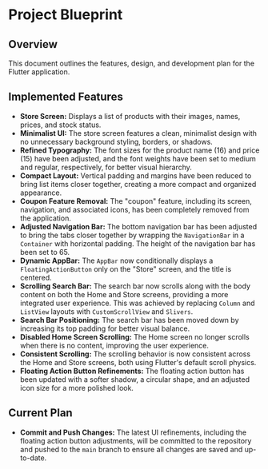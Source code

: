 # Project Blueprint

## Overview

This document outlines the features, design, and development plan for the Flutter application.

## Implemented Features

*   **Store Screen:** Displays a list of products with their images, names, prices, and stock status.
*   **Minimalist UI:** The store screen features a clean, minimalist design with no unnecessary background styling, borders, or shadows.
*   **Refined Typography:** The font sizes for the product name (16) and price (15) have been adjusted, and the font weights have been set to medium and regular, respectively, for better visual hierarchy.
*   **Compact Layout:** Vertical padding and margins have been reduced to bring list items closer together, creating a more compact and organized appearance.
*   **Coupon Feature Removal:** The "coupon" feature, including its screen, navigation, and associated icons, has been completely removed from the application.
*   **Adjusted Navigation Bar:** The bottom navigation bar has been adjusted to bring the tabs closer together by wrapping the `NavigationBar` in a `Container` with horizontal padding. The height of the navigation bar has been set to 65.
*   **Dynamic AppBar:** The `AppBar` now conditionally displays a `FloatingActionButton` only on the "Store" screen, and the title is centered.
*   **Scrolling Search Bar:** The search bar now scrolls along with the body content on both the Home and Store screens, providing a more integrated user experience. This was achieved by replacing `Column` and `ListView` layouts with `CustomScrollView` and `Slivers`.
*   **Search Bar Positioning:** The search bar has been moved down by increasing its top padding for better visual balance.
*   **Disabled Home Screen Scrolling:** The Home screen no longer scrolls when there is no content, improving the user experience.
*   **Consistent Scrolling:** The scrolling behavior is now consistent across the Home and Store screens, both using Flutter's default scroll physics.
*   **Floating Action Button Refinements:** The floating action button has been updated with a softer shadow, a circular shape, and an adjusted icon size for a more polished look.

## Current Plan

*   **Commit and Push Changes:** The latest UI refinements, including the floating action button adjustments, will be committed to the repository and pushed to the `main` branch to ensure all changes are saved and up-to-date.
